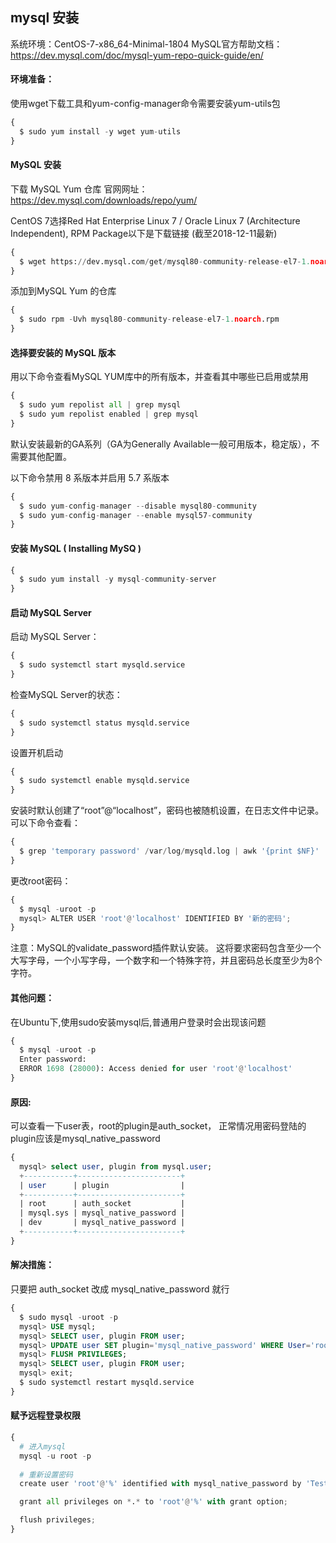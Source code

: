 ## mysql 安装

系统环境：CentOS-7-x86_64-Minimal-1804
MySQL官方帮助文档：https://dev.mysql.com/doc/mysql-yum-repo-quick-guide/en/

#### 环境准备：
使用wget下载工具和yum-config-manager命令需要安装yum-utils包
```python
{
  $ sudo yum install -y wget yum-utils
}
```

#### MySQL 安装
下载 MySQL Yum 仓库
官网网址：https://dev.mysql.com/downloads/repo/yum/

CentOS 7选择Red Hat Enterprise Linux 7 / Oracle Linux 7 (Architecture Independent), RPM Package以下是下载链接 (截至2018-12-11最新)
```python
{
  $ wget https://dev.mysql.com/get/mysql80-community-release-el7-1.noarch.rpm
}
```

添加到MySQL Yum 的仓库

```python
{
  $ sudo rpm -Uvh mysql80-community-release-el7-1.noarch.rpm
}
```

#### 选择要安装的 MySQL 版本
用以下命令查看MySQL YUM库中的所有版本，并查看其中哪些已启用或禁用

```python
{
  $ sudo yum repolist all | grep mysql
  $ sudo yum repolist enabled | grep mysql
}
```

默认安装最新的GA系列（GA为Generally Available一般可用版本，稳定版），不需要其他配置。

以下命令禁用 8 系版本并启用 5.7 系版本

```python
{
  $ sudo yum-config-manager --disable mysql80-community
  $ sudo yum-config-manager --enable mysql57-community
}
```


#### 安装 MySQL ( Installing MySQ )
  
```python
{
  $ sudo yum install -y mysql-community-server
}
```

#### 启动 MySQL Server
启动 MySQL Server：

```python
{
  $ sudo systemctl start mysqld.service
}
```

检查MySQL Server的状态：

```python
{
  $ sudo systemctl status mysqld.service
}
```

设置开机启动

```python
{
  $ sudo systemctl enable mysqld.service
}
```
安装时默认创建了“root”@“localhost”，密码也被随机设置，在日志文件中记录。
可以下命令查看：

```python
{
  $ grep 'temporary password' /var/log/mysqld.log | awk '{print $NF}'
}
```


更改root密码：

```python
{
  $ mysql -uroot -p
  mysql> ALTER USER 'root'@'localhost' IDENTIFIED BY '新的密码';
}
```

注意：MySQL的validate_password插件默认安装。 这将要求密码包含至少一个大写字母，一个小写字母，一个数字和一个特殊字符，并且密码总长度至少为8个字符。

#### 其他问题：
在Ubuntu下,使用sudo安装mysql后,普通用户登录时会出现该问题

```python
{
  $ mysql -uroot -p
  Enter password: 
  ERROR 1698 (28000): Access denied for user 'root'@'localhost'
}
```


#### 原因:
可以查看一下user表，root的plugin是auth_socket，
正常情况用密码登陆的plugin应该是mysql_native_password

```sql
{
  mysql> select user, plugin from mysql.user;
  +-----------+-----------------------+
  | user      | plugin                |
  +-----------+-----------------------+
  | root      | auth_socket           |
  | mysql.sys | mysql_native_password |
  | dev       | mysql_native_password |
  +-----------+-----------------------+  
}
```


#### 解决措施：

只要把 auth_socket 改成 mysql_native_password 就行
```sql
{
  $ sudo mysql -uroot -p
  mysql> USE mysql;
  mysql> SELECT user, plugin FROM user;
  mysql> UPDATE user SET plugin='mysql_native_password' WHERE User='root';
  mysql> FLUSH PRIVILEGES;
  mysql> SELECT user, plugin FROM user;
  mysql> exit;
  $ sudo systemctl restart mysqld.service
}
```

#### 赋予远程登录权限
```python
{
  # 进入mysql
  mysql -u root -p
  
  # 重新设置密码
  create user 'root'@'%' identified with mysql_native_password by 'Test1212!';

  grant all privileges on *.* to 'root'@'%' with grant option;

  flush privileges;
}
```